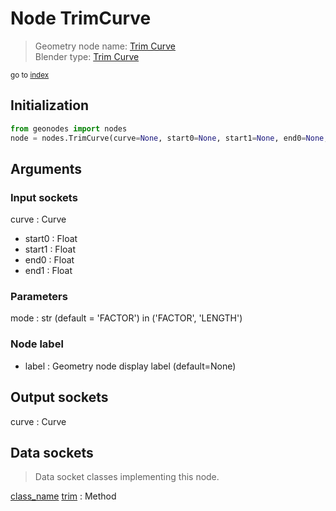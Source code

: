 
# Node TrimCurve

> Geometry node name: [Trim Curve](https://docs.blender.org/manual/en/latest/modeling/geometry_nodes/material/trim_curve.html)<br>
  Blender type: [Trim Curve](https://docs.blender.org/api/current/bpy.types.GeometryNodeTrimCurve.html)
  
<sub>go to [index](/docs/index.md)</sub>

## Initialization

```python
from geonodes import nodes
node = nodes.TrimCurve(curve=None, start0=None, start1=None, end0=None, end1=None, mode='FACTOR', label=None)
```



## Arguments


### Input sockets

curve : Curve
- start0 : Float
- start1 : Float
- end0 : Float
- end1 : Float

### Parameters

mode : str (default = 'FACTOR') in ('FACTOR', 'LENGTH')

### Node label

- label : Geometry node display label (default=None)

## Output sockets

curve : Curve

## Data sockets

> Data socket classes implementing this node.
  
[class_name](docs/sockets/Curve.md) [trim](docs/sockets/Curve.md#trim) : Method

